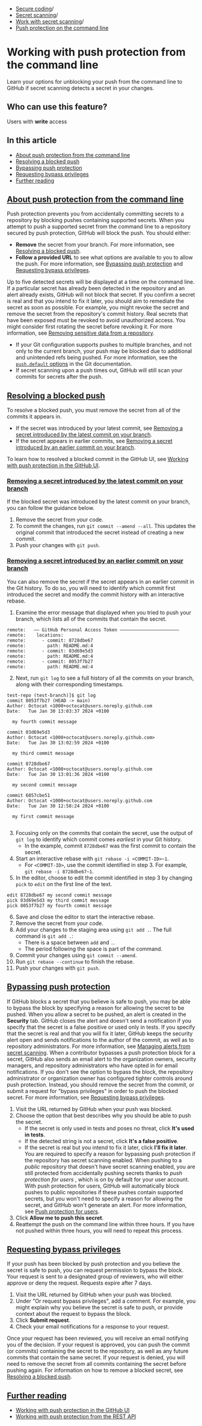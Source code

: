   * [Secure coding](https://docs.github.com/en/code-security "Secure coding")/
  * [Secret scanning](https://docs.github.com/en/code-security/secret-scanning "Secret scanning")/
  * [Work with secret scanning](https://docs.github.com/en/code-security/secret-scanning/working-with-secret-scanning-and-push-protection "Work with secret scanning")/
  * [Push protection on the command line](https://docs.github.com/en/code-security/secret-scanning/working-with-secret-scanning-and-push-protection/working-with-push-protection-from-the-command-line "Push protection on the command line")


# Working with push protection from the command line
Learn your options for unblocking your push from the command line to GitHub if secret scanning detects a secret in your changes.
## Who can use this feature?
Users with **write** access
## In this article
  * [About push protection from the command line](https://docs.github.com/en/code-security/secret-scanning/working-with-secret-scanning-and-push-protection/working-with-push-protection-from-the-command-line#about-push-protection-from-the-command-line)
  * [Resolving a blocked push](https://docs.github.com/en/code-security/secret-scanning/working-with-secret-scanning-and-push-protection/working-with-push-protection-from-the-command-line#resolving-a-blocked-push)
  * [Bypassing push protection](https://docs.github.com/en/code-security/secret-scanning/working-with-secret-scanning-and-push-protection/working-with-push-protection-from-the-command-line#bypassing-push-protection)
  * [Requesting bypass privileges](https://docs.github.com/en/code-security/secret-scanning/working-with-secret-scanning-and-push-protection/working-with-push-protection-from-the-command-line#requesting-bypass-privileges)
  * [Further reading](https://docs.github.com/en/code-security/secret-scanning/working-with-secret-scanning-and-push-protection/working-with-push-protection-from-the-command-line#further-reading)


## [About push protection from the command line](https://docs.github.com/en/code-security/secret-scanning/working-with-secret-scanning-and-push-protection/working-with-push-protection-from-the-command-line#about-push-protection-from-the-command-line)
Push protection prevents you from accidentally committing secrets to a repository by blocking pushes containing supported secrets.
When you attempt to push a supported secret from the command line to a repository secured by push protection, GitHub will block the push.
You should either:
  * **Remove** the secret from your branch. For more information, see [Resolving a blocked push](https://docs.github.com/en/code-security/secret-scanning/working-with-secret-scanning-and-push-protection/working-with-push-protection-from-the-command-line#resolving-a-blocked-push).
  * **Follow a provided URL** to see what options are available to you to allow the push. For more information, see [Bypassing push protection](https://docs.github.com/en/code-security/secret-scanning/working-with-secret-scanning-and-push-protection/working-with-push-protection-from-the-command-line#bypassing-push-protection) and [Requesting bypass privileges](https://docs.github.com/en/code-security/secret-scanning/working-with-secret-scanning-and-push-protection/working-with-push-protection-from-the-command-line#requesting-bypass-privileges).


Up to five detected secrets will be displayed at a time on the command line. If a particular secret has already been detected in the repository and an alert already exists, GitHub will not block that secret.
If you confirm a secret is real and that you intend to fix it later, you should aim to remediate the secret as soon as possible. For example, you might revoke the secret and remove the secret from the repository's commit history. Real secrets that have been exposed must be revoked to avoid unauthorized access. You might consider first rotating the secret before revoking it. For more information, see [Removing sensitive data from a repository](https://docs.github.com/en/authentication/keeping-your-account-and-data-secure/removing-sensitive-data-from-a-repository).
  * If your Git configuration supports pushes to multiple branches, and not only to the current branch, your push may be blocked due to additional and unintended refs being pushed. For more information, see the [`push.default` options](https://git-scm.com/docs/git-config#Documentation/git-config.txt-pushdefault) in the Git documentation.
  * If secret scanning upon a push times out, GitHub will still scan your commits for secrets after the push.


## [Resolving a blocked push](https://docs.github.com/en/code-security/secret-scanning/working-with-secret-scanning-and-push-protection/working-with-push-protection-from-the-command-line#resolving-a-blocked-push)
To resolve a blocked push, you must remove the secret from all of the commits it appears in.
  * If the secret was introduced by your latest commit, see [Removing a secret introduced by the latest commit on your branch](https://docs.github.com/en/code-security/secret-scanning/working-with-secret-scanning-and-push-protection/working-with-push-protection-from-the-command-line#removing-a-secret-introduced-by-the-latest-commit-on-your-branch).
  * If the secret appears in earlier commits, see [Removing a secret introduced by an earlier commit on your branch](https://docs.github.com/en/code-security/secret-scanning/working-with-secret-scanning-and-push-protection/working-with-push-protection-from-the-command-line#removing-a-secret-introduced-by-an-earlier-commit-on-your-branch).


To learn how to resolved a blocked commit in the GitHub UI, see [Working with push protection in the GitHub UI](https://docs.github.com/en/code-security/secret-scanning/working-with-secret-scanning-and-push-protection/working-with-push-protection-in-the-github-ui#resolving-a-blocked-commit).
### [Removing a secret introduced by the latest commit on your branch](https://docs.github.com/en/code-security/secret-scanning/working-with-secret-scanning-and-push-protection/working-with-push-protection-from-the-command-line#removing-a-secret-introduced-by-the-latest-commit-on-your-branch)
If the blocked secret was introduced by the latest commit on your branch, you can follow the guidance below.
  1. Remove the secret from your code.
  2. To commit the changes, run `git commit --amend --all`. This updates the original commit that introduced the secret instead of creating a new commit.
  3. Push your changes with `git push`.


### [Removing a secret introduced by an earlier commit on your branch](https://docs.github.com/en/code-security/secret-scanning/working-with-secret-scanning-and-push-protection/working-with-push-protection-from-the-command-line#removing-a-secret-introduced-by-an-earlier-commit-on-your-branch)
You can also remove the secret if the secret appears in an earlier commit in the Git history. To do so, you will need to identify which commit first introduced the secret and modify the commit history with an interactive rebase.
  1. Examine the error message that displayed when you tried to push your branch, which lists all of the commits that contain the secret.
```
remote:   —— GitHub Personal Access Token ——————————————————————
remote:    locations:
remote:      - commit: 8728dbe67
remote:        path: README.md:4
remote:      - commit: 03d69e5d3
remote:        path: README.md:4
remote:      - commit: 8053f7b27
remote:        path: README.md:4

```

  2. Next, run `git log` to see a full history of all the commits on your branch, along with their corresponding timestamps.
```
test-repo (test-branch)]$ git log
commit 8053f7b27 (HEAD -> main)
Author: Octocat <1000+octocat@users.noreply.github.com
Date:   Tue Jan 30 13:03:37 2024 +0100

  my fourth commit message

commit 03d69e5d3
Author: Octocat <1000+octocat@users.noreply.github.com>
Date:   Tue Jan 30 13:02:59 2024 +0100

  my third commit message

commit 8728dbe67
Author: Octocat <1000+octocat@users.noreply.github.com
Date:   Tue Jan 30 13:01:36 2024 +0100

  my second commit message

commit 6057cbe51
Author: Octocat <1000+octocat@users.noreply.github.com
Date:   Tue Jan 30 12:58:24 2024 +0100

  my first commit message


```

  3. Focusing only on the commits that contain the secret, use the output of `git log` to identify which commit comes _earliest_ in your Git history.
     * In the example, commit `8728dbe67` was the first commit to contain the secret.
  4. Start an interactive rebase with `git rebase -i <COMMIT-ID>~1`.
     * For `<COMMIT-ID>`, use the commit identified in step 3. For example, `git rebase -i 8728dbe67~1`.
  5. In the editor, choose to edit the commit identified in step 3 by changing `pick` to `edit` on the first line of the text.
```
edit 8728dbe67 my second commit message
pick 03d69e5d3 my third commit message
pick 8053f7b27 my fourth commit message

```

  6. Save and close the editor to start the interactive rebase.
  7. Remove the secret from your code.
  8. Add your changes to the staging area using `git add .`.
The full command is `git add .`:
     * There is a space between `add` and `.`.
     * The period following the space is part of the command.
  9. Commit your changes using `git commit --amend`.
  10. Run `git rebase --continue` to finish the rebase.
  11. Push your changes with `git push`.


## [Bypassing push protection](https://docs.github.com/en/code-security/secret-scanning/working-with-secret-scanning-and-push-protection/working-with-push-protection-from-the-command-line#bypassing-push-protection)
If GitHub blocks a secret that you believe is safe to push, you may be able to bypass the block by specifying a reason for allowing the secret to be pushed.
When you allow a secret to be pushed, an alert is created in the **Security** tab. GitHub closes the alert and doesn't send a notification if you specify that the secret is a false positive or used only in tests. If you specify that the secret is real and that you will fix it later, GitHub keeps the security alert open and sends notifications to the author of the commit, as well as to repository administrators. For more information, see [Managing alerts from secret scanning](https://docs.github.com/en/code-security/secret-scanning/managing-alerts-from-secret-scanning).
When a contributor bypasses a push protection block for a secret, GitHub also sends an email alert to the organization owners, security managers, and repository administrators who have opted in for email notifications.
If you don't see the option to bypass the block, the repository administrator or organization owner has configured tighter controls around push protection. Instead, you should remove the secret from the commit, or submit a request for "bypass privileges" in order to push the blocked secret. For more information, see [Requesting bypass privileges](https://docs.github.com/en/code-security/secret-scanning/working-with-secret-scanning-and-push-protection/working-with-push-protection-from-the-command-line#requesting-bypass-privileges).
  1. Visit the URL returned by GitHub when your push was blocked.
  2. Choose the option that best describes why you should be able to push the secret.
     * If the secret is only used in tests and poses no threat, click **It's used in tests**.
     * If the detected string is not a secret, click **It's a false positive**.
     * If the secret is real but you intend to fix it later, click **I'll fix it later**.
You are required to specify a reason for bypassing push protection if the repository has secret scanning enabled.
When pushing to a _public_ repository that doesn't have secret scanning enabled, you are still protected from accidentally pushing secrets thanks to _push protection for users_ , which is on by default for your user account.
With push protection for users, GitHub will automatically block pushes to public repositories if these pushes contain supported secrets, but you won't need to specify a reason for allowing the secret, and GitHub won't generate an alert. For more information, see [Push protection for users](https://docs.github.com/en/code-security/secret-scanning/working-with-secret-scanning-and-push-protection/push-protection-for-users).
  3. Click **Allow me to push this secret**.
  4. Reattempt the push on the command line within three hours. If you have not pushed within three hours, you will need to repeat this process.


## [Requesting bypass privileges](https://docs.github.com/en/code-security/secret-scanning/working-with-secret-scanning-and-push-protection/working-with-push-protection-from-the-command-line#requesting-bypass-privileges)
If your push has been blocked by push protection and you believe the secret is safe to push, you can request permission to bypass the block. Your request is sent to a designated group of reviewers, who will either approve or deny the request.
Requests expire after 7 days.
  1. Visit the URL returned by GitHub when your push was blocked.
  2. Under "Or request bypass privileges", add a comment. For example, you might explain why you believe the secret is safe to push, or provide context about the request to bypass the block.
  3. Click **Submit request**.
  4. Check your email notifications for a response to your request.


Once your request has been reviewed, you will receive an email notifying you of the decision.
If your request is approved, you can push the commit (or commits) containing the secret to the repository, as well as any future commits that contain the same secret.
If your request is denied, you will need to remove the secret from all commits containing the secret before pushing again. For information on how to remove a blocked secret, see [Resolving a blocked push](https://docs.github.com/en/code-security/secret-scanning/working-with-secret-scanning-and-push-protection/working-with-push-protection-from-the-command-line#resolving-a-blocked-push).
## [Further reading](https://docs.github.com/en/code-security/secret-scanning/working-with-secret-scanning-and-push-protection/working-with-push-protection-from-the-command-line#further-reading)
  * [Working with push protection in the GitHub UI](https://docs.github.com/en/code-security/secret-scanning/working-with-secret-scanning-and-push-protection/working-with-push-protection-in-the-github-ui)
  * [Working with push protection from the REST API](https://docs.github.com/en/code-security/secret-scanning/working-with-secret-scanning-and-push-protection/working-with-push-protection-from-the-rest-api)


